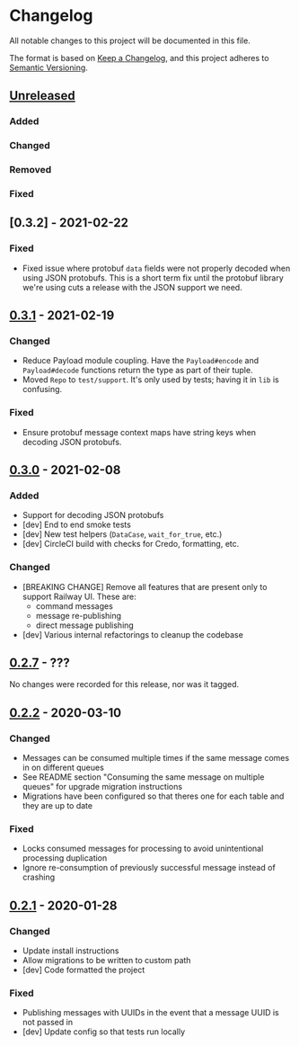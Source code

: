 # Changelog
All notable changes to this project will be documented in this file.

The format is based on [Keep a Changelog](https://keepachangelog.com/en/1.0.0/), and this project adheres to [Semantic Versioning](https://semver.org/spec/v2.0.0.html).

## [Unreleased]
### Added
### Changed
### Removed
### Fixed

## [0.3.2] - 2021-02-22
### Fixed
* Fixed issue where protobuf `data` fields were not properly decoded when using JSON protobufs. This is a short term fix until the protobuf library we're using cuts a release with the JSON support we need.

## [0.3.1] - 2021-02-19
### Changed
* Reduce Payload module coupling. Have the `Payload#encode` and `Payload#decode` functions return the type as part of their tuple.
* Moved `Repo` to `test/support`. It's only used by tests; having it in `lib` is confusing.

### Fixed
* Ensure protobuf message context maps have string keys when decoding JSON protobufs.

## [0.3.0] - 2021-02-08
### Added
* Support for decoding JSON protobufs
* [dev] End to end smoke tests
* [dev] New test helpers (`DataCase`, `wait_for_true`, etc.)
* [dev] CircleCI build with checks for Credo, formatting, etc.

### Changed
* [BREAKING CHANGE] Remove all features that are present only to support Railway UI. These are:
    - command messages
    - message re-publishing
    - direct message publishing
* [dev] Various internal refactorings to cleanup the codebase

## [0.2.7] - ???
No changes were recorded for this release, nor was it tagged.

## [0.2.2] - 2020-03-10
### Changed
* Messages can be consumed multiple times if the same message comes in on different queues
* See README section "Consuming the same message on multiple queues" for upgrade migration instructions
* Migrations have been configured so that theres one for each table and they are up to date

### Fixed
* Locks consumed messages for processing to avoid unintentional processing duplication
* Ignore re-consumption of previously successful message instead of crashing

## [0.2.1] - 2020-01-28
### Changed
* Update install instructions
* Allow migrations to be written to custom path
* [dev] Code formatted the project

### Fixed
* Publishing messages with UUIDs in the event that a message UUID is not passed in
* [dev] Update config so that tests run locally

[Unreleased]: https://github.com/learn-co/railway_ipc/compare/0.3.2...HEAD
[0.3.1]: https://github.com/learn-co/railway_ipc/compare/0.3.1...0.3.2
[0.3.1]: https://github.com/learn-co/railway_ipc/compare/0.3.0...0.3.1
[0.3.0]: https://github.com/learn-co/railway_ipc/compare/6dddf529e2e41d46ce567a1d572a4bd227049d66...0.3.0
[0.2.7]: https://github.com/learn-co/railway_ipc/compare/bac8e1f8ce1d4a5ad515f274abce7813ce25c7e7..6dddf529e2e41d46ce567a1d572a4bd227049d66
[0.2.2]: https://github.com/learn-co/railway_ipc/compare/0.2.1...0.2.2
[0.2.1]: https://github.com/learn-co/railway_ipc/releases/tag/0.2.1
